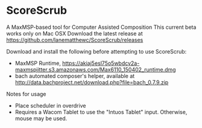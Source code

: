 # ScoreScrub
A MaxMSP-based tool for Computer Assisted Composition
This current beta works only on Mac OSX
Download the latest release at https://github.com/lanematthewc/ScoreScrub/releases

Download and install the following before attempting to use ScoreScrub:
  - MaxMSP Runtime, https://akiaj5esl75o5wbdcv2a-maxmspjitter.s3.amazonaws.com/Max6110_150402_runtime.dmg
  - bach automated composer's helper, available at http://data.bachproject.net/download.php?file=bach_0.7.9.zip

Notes for usage
  - Place scheduler in overdrive
  - Requires a Wacom Tablet to use the "Intuos Tablet" input. Otherwise, mouse may be used.
